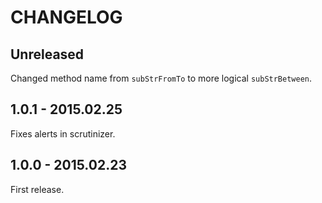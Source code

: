 # CHANGELOG

## Unreleased

Changed method name from `subStrFromTo` to more logical `subStrBetween`.

## 1.0.1 - 2015.02.25

Fixes alerts in scrutinizer.

## 1.0.0 - 2015.02.23

First release.
